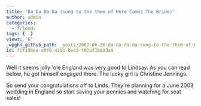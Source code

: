 ```yaml
---
title: 'Da Da Da Da (sung to the them of Here Comes The Bride)'
author: admin
categories:
  - friends
tags: {  }
views: '6'
_wpghs_github_path: _posts/2002-06-26-da-da-da-da-sung-to-the-them-of-here-comes-the-bride.md
id: f2f1dbee-e8f6-419b-be43-f02af1b803a9
---
```

<p>Well it seems jolly 'ole England was very good to Lindsay. As you can read below, he got himself engaged there. The lucky girl is Christine Jennings.</p>
<p>So send your congratulations off to Linds. They're planning for a June 2003 wedding in England so start saving your pennies and watching for seat sales!</p>
